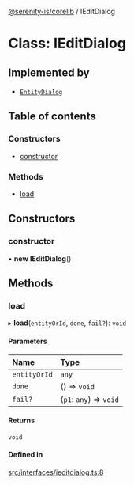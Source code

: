 [@serenity-is/corelib](../README.md) / IEditDialog

# Class: IEditDialog

## Implemented by

- [`EntityDialog`](EntityDialog.md)

## Table of contents

### Constructors

- [constructor](IEditDialog.md#constructor)

### Methods

- [load](IEditDialog.md#load)

## Constructors

### constructor

• **new IEditDialog**()

## Methods

### load

▸ **load**(`entityOrId`, `done`, `fail?`): `void`

#### Parameters

| Name | Type |
| :------ | :------ |
| `entityOrId` | `any` |
| `done` | () => `void` |
| `fail?` | (`p1`: `any`) => `void` |

#### Returns

`void`

#### Defined in

[src/interfaces/ieditdialog.ts:8](https://github.com/serenity-is/serenity/blob/master/packages/corelib/src/interfaces/ieditdialog.ts#L8)

